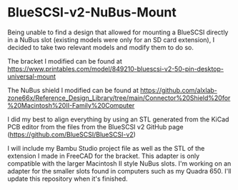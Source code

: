 # BlueSCSI-v2-NuBus-Mount

Being unable to find a design that allowed for mounting a BlueSCSI directly in a NuBus slot (existing models were only for an SD card extension), I decided to take two relevant models and modify them to do so.

The bracket I modified can be found at https://www.printables.com/model/849210-bluescsi-v2-50-pin-desktop-universal-mount

The NuBus shield I modified can be found at https://github.com/alxlab-zone66x/Reference_Design_Library/tree/main/Connector%20Shield%20for%20Macintosh%20II-Family%20Computer

I did my best to align everything by using an STL generated from the KiCad PCB editor from the files from the BlueSCSI v2 GitHub page (https://github.com/BlueSCSI/BlueSCSI-v2)

I will include my Bambu Studio project file as well as the STL of the extension I made in FreeCAD for the bracket.
This adapter is only compatible with the larger Macintosh II style NuBus slots. I'm working on an adapter for the smaller slots found in computers such as my Quadra 650. I'll update this repository when it's finished.
